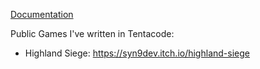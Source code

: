 [Documentation](https://code.thehideoutgames.com/book/)

Public Games I've written in Tentacode:
- Highland Siege: https://syn9dev.itch.io/highland-siege
